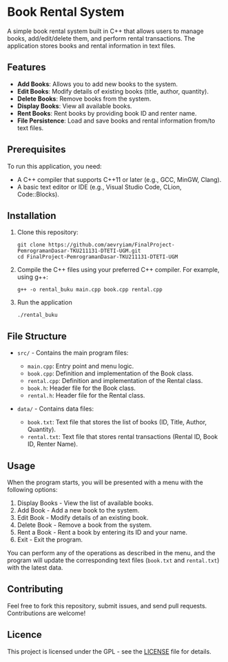 # Book Rental System

A simple book rental system built in C++ that allows users to manage books, add/edit/delete them, and perform rental transactions. The application stores books and rental information in text files.

## Features
- **Add Books**: Allows you to add new books to the system.
- **Edit Books**: Modify details of existing books (title, author, quantity).
- **Delete Books**: Remove books from the system.
- **Display Books**: View all available books.
- **Rent Books**: Rent books by providing book ID and renter name.
- **File Persistence**: Load and save books and rental information from/to text files.

## Prerequisites

To run this application, you need:
- A C++ compiler that supports C++11 or later (e.g., GCC, MinGW, Clang).
- A basic text editor or IDE (e.g., Visual Studio Code, CLion, Code::Blocks).

## Installation

1. Clone this repository:
   ```
   git clone https://github.com/aevryiam/FinalProject-PemrogramanDasar-TKU211131-DTETI-UGM.git
   cd FinalProject-PemrogramanDasar-TKU211131-DTETI-UGM
   ```
2. Compile the C++ files using your preferred C++ compiler. For example, using g++:
   ```
   g++ -o rental_buku main.cpp book.cpp rental.cpp
   ```
3. Run the application
   ```
   ./rental_buku
   ```
   
## File Structure

- `src/` - Contains the main program files:
  - `main.cpp`: Entry point and menu logic.
  - `book.cpp`: Definition and implementation of the Book class.
  - `rental.cpp`: Definition and implementation of the Rental class.
  - `book.h`: Header file for the Book class.
  - `rental.h`: Header file for the Rental class.

- `data/` - Contains data files:
  - `book.txt`: Text file that stores the list of books (ID, Title, Author, Quantity).
  - `rental.txt`: Text file that stores rental transactions (Rental ID, Book ID, Renter Name).

## Usage

When the program starts, you will be presented with a menu with the following options:
1. Display Books - View the list of available books.
2. Add Book - Add a new book to the system.
3. Edit Book - Modify details of an existing book.
4. Delete Book - Remove a book from the system.
5. Rent a Book - Rent a book by entering its ID and your name.
6. Exit - Exit the program.

You can perform any of the operations as described in the menu, and the program will update the corresponding text files (`book.txt` and `rental.txt`) with the latest data.

## Contributing

Feel free to fork this repository, submit issues, and send pull requests. Contributions are welcome!

## Licence

This project is licensed under the GPL - see the [LICENSE](LICENSE) file for details.
